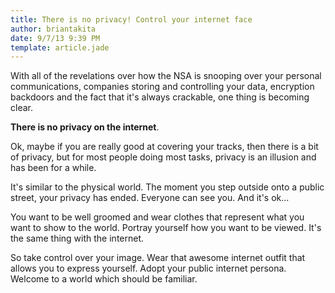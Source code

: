 ```yaml
---
title: There is no privacy! Control your internet face
author: briantakita
date: 9/7/13 9:39 PM
template: article.jade
---
```


With all of the revelations over how the NSA is snooping over your personal communications, companies storing and controlling your data, encryption backdoors and the fact that it's always crackable, one thing is becoming clear.

**There is no privacy on the internet**.

Ok, maybe if you are really good at covering your tracks, then there is a bit of privacy, but for most people doing most tasks, privacy is an illusion and has been for a while.

It's similar to the physical world. The moment you step outside onto a public street, your privacy has ended. Everyone can see you. And it's ok...

You want to be well groomed and wear clothes that represent what you want to show to the world. Portray yourself how you want to be viewed. It's the same thing with the internet.

So take control over your image. Wear that awesome internet outfit that allows you to express yourself. Adopt your public internet persona. Welcome to a world which should be familiar.
